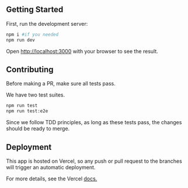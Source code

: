 ## Getting Started

First, run the development server:

```bash
npm i #if you needed
npm run dev
```

Open [http://localhost:3000](http://localhost:3000) with your browser to see the result.

## Contributing

Before making a PR, make sure all tests pass.

We have two test suites.

```bash
npm run test
npm run test:e2e
```

Since we follow TDD principles, as long as these tests pass, the changes should be ready to merge.

## Deployment

This app is hosted on Vercel, so any push or pull request to the branches will trigger an automatic deployment.

For more details, see the Vercel [docs.](https://vercel.com/docs/deployments/git/vercel-for-github#deploying-a-github-repository)
